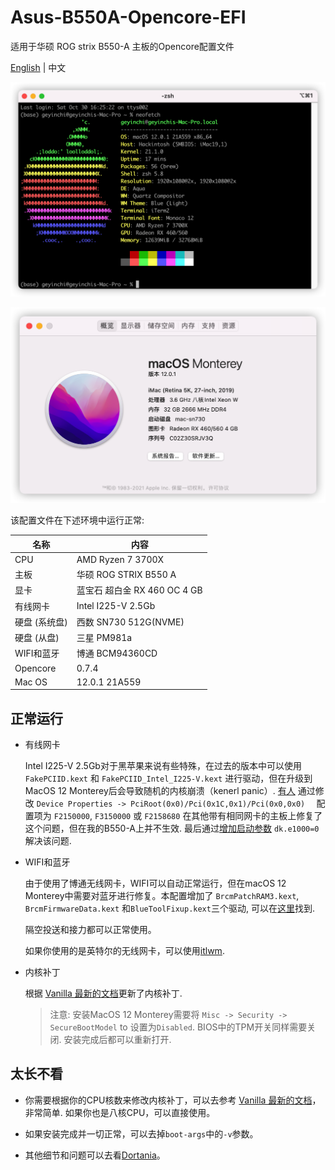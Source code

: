 # Asus-B550A-Opencore-EFI
适用于华硕 ROG strix B550-A 主板的Opencore配置文件

[English](./README.md) | 中文

![neofetch](neofetch.png)

![system_zh](system_zh.png)


该配置文件在下述环境中运行正常:

| 名称            | 内容                     |
| ---------------- | ----------------------------- |
| CPU              | AMD Ryzen 7 3700X             |
| 主板      | 华硕 ROG STRIX B550 A         |
| 显卡              | 蓝宝石 超白金 RX 460 OC 4 GB |
| 有线网卡         | Intel I225-V 2.5Gb            |
| 硬盘 (系统盘)    | 西数 SN730 512G(NVME)     |
| 硬盘 (从盘)      | 三星 PM981a                |
| WIFI和蓝牙 | 博通 BCM94360CD           |
| Opencore         | 0.7.4                         |
| Mac OS           | 12.0.1 21A559                 |

##  正常运行

* 有线网卡

  Intel I225-V 2.5Gb对于黑苹果来说有些特殊，在过去的版本中可以使用 `FakePCIID.kext` 和 `FakePCIID_Intel_I225-V.kext` 进行驱动，但在升级到MacOS 12 Monterey后会导致随机的内核崩溃（kenerl panic）. [有人](https://github.com/dortania/bugtracker/issues/213) 通过修改 `Device Properties -> PciRoot(0x0)/Pci(0x1C,0x1)/Pci(0x0,0x0)  ` 配置项为 `F2150000`, `F3150000` 或 `F2158680` 在其他带有相同网卡的主板上修复了这个问题，但在我的B550-A上并不生效. 最后通过[增加启动参数](https://dortania.github.io/OpenCore-Install-Guide/config.plist/comet-lake.html#nvram) `dk.e1000=0`解决该问题.

* WIFI和蓝牙

  由于使用了博通无线网卡，WIFI可以自动正常运行，但在macOS 12 Monterey中需要对蓝牙进行修复。本配置增加了 `BrcmPatchRAM3.kext`, `BrcmFirmwareData.kext` 和`BlueToolFixup.kext`三个驱动, 可以在[这里](https://github.com/acidanthera/BrcmPatchRAM)找到.

  隔空投送和接力都可以正常使用。

  如果你使用的是英特尔的无线网卡，可以使用[itlwm](https://github.com/OpenIntelWireless/itlwm).

* 内核补丁

  根据 [Vanilla 最新的文档](https://github.com/AMD-OSX/AMD_Vanilla)更新了内核补丁. 

  > 注意: 安装MacOS 12 Monterey需要将 `Misc -> Security -> SecureBootModel` to 设置为`Disabled`. BIOS中的TPM开关同样需要关闭. 安装完成后都可以重新打开.

## 太长不看

* 你需要根据你的CPU核数来修改内核补丁，可以去参考 [Vanilla 最新的文档](https://github.com/AMD-OSX/AMD_Vanilla)，非常简单. 如果你也是八核CPU，可以直接使用。

* 如果安装完成并一切正常，可以去掉`boot-args`中的`-v`参数。
* 其他细节和问题可以去看[Dortania](https://dortania.github.io/OpenCore-Install-Guide/)。

